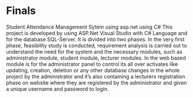 # Finals
Student Attendance Management Sytem using asp.net using C#
This project is developed by using ASP.Net Visual Studio with C# Language and for the database SQL-Server. It is divided into two phases. In the very first phase, feasibility study is conducted, requirement analysis is carried out to understand the need for the system and the necessary modules, such as administrator module, student module, lecturer modules. In the web based module is for the administrator panel to control its all over activates like updating, creation, deletion or any other database changes in the whole project by the administrator and it’s also containing a lecturers registration phase on website where they are registered by the administrator and given a unique username and password to login.
